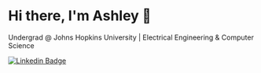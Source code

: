 # Hi there, I'm Ashley 👋
Undergrad @ Johns Hopkins University | Electrical Engineering & Computer Science

<a href="https://www.linkedin.com/in/ashleyluoyx/"><img alt="Linkedin Badge" src="https://img.shields.io/badge/-Ashley%20Luo-6633cc?style=flat-square&logo=Linkedin&logoColor=white&link=https://www.linkedin.com/in/ashley-luo-04382624a/"/></a>

<!--
**AshleyLuoYX/AshleyLuoYX** is a ✨ _special_ ✨ repository because its `README.md` (this file) appears on your GitHub profile.

Here are some ideas to get you started:

- 🔭 I’m currently working on ...
- 🌱 I’m currently learning ...
- 👯 I’m looking to collaborate on ...
- 🤔 I’m looking for help with ...
- 💬 Ask me about ...
- 📫 How to reach me: ...
- 😄 Pronouns: ...
- ⚡ Fun fact: ...
-->
